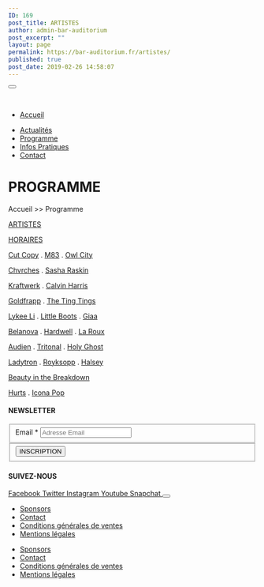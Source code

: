 ```yaml
---
ID: 169
post_title: ARTISTES
author: admin-bar-auditorium
post_excerpt: ""
layout: page
permalink: https://bar-auditorium.fr/artistes/
published: true
post_date: 2019-02-26 14:58:07
---
```

<button id="elementor-menu-toggle"></button>
				<nav itemtype="http://schema.org/SiteNavigationElement" itemscope="itemscope" id="elementor-navigation" role="navigation" aria-label="Elementor Menu">				
				<ul id="elementor-navmenu"><li><a href="https://bar-auditorium.fr/">Accueil</a></li>
<li><a href="https://bar-auditorium.fr/actualites-bar-auditorium/">Actualités</a></li>
<li><a href="https://bar-auditorium.fr/artistes/">Programme</a></li>
<li><a href="https://bar-auditorium.fr/infos-pratiques/">Infos Pratiques</a></li>
<li><a href="https://bar-auditorium.fr/contact/">Contact</a></li>
</ul>		
								</nav>
			<h1>PROGRAMME</h1>		
		<p>Accueil &gt;&gt; Programme</p><p><a href="https://bar-auditorium.fr/artistes/">ARTISTES</a></p><p><a href="https://bar-auditorium.fr/horaires/">HORAIRES</a></p><p><a href="https://bar-auditorium.fr/tag/cut-copy/">Cut Copy</a> . <a href="https://bar-auditorium.fr/tag/M83/">M83</a> . <a href="https://bar-auditorium.fr/tag/owl-city/">Owl City</a></p><p><a href="https://bar-auditorium.fr/tag/chvrches/"> Chvrches</a> . <a href="https://bar-auditorium.fr/tag/sasha-raskin/">Sasha Raskin</a></p><p><a href="https://bar-auditorium.fr/tag/kraftwerk/"> Kraftwerk</a> . <a href="https://bar-auditorium.fr/tag/calvin-harris/">Calvin Harris</a></p><p><a href="https://bar-auditorium.fr/tag/goldfrapp/"> Goldfrapp</a> . <a href="https://bar-auditorium.fr/tag/the-ting-tings/">The Ting Tings</a></p><p><a href="https://bar-auditorium.fr/tag/lykee-li/"> Lykee Li</a> . <a href="https://bar-auditorium.fr/tag/little-boots/">Little Boots</a> . <a href="https://bar-auditorium.fr/tag/giaa/">Giaa</a></p><p><a href="https://bar-auditorium.fr/tag/belanova/">Belanova</a> . <a href="https://bar-auditorium.fr/tag/hardwell/">Hardwell</a> . <a href="https://bar-auditorium.fr/tag/la-roux/">La Roux</a></p><p><a href="https://bar-auditorium.fr/tag/audien/">Audien</a> . <a href="https://bar-auditorium.fr/tag/tritonal/">Tritonal</a> . <a href="https://bar-auditorium.fr/tag/holy-ghost/">Holy Ghost</a></p><p><a href="https://bar-auditorium.fr/tag/ladytron/">Ladytron</a> . <a href="https://bar-auditorium.fr/tag/royksopp/">Royksopp</a> . <a href="https://bar-auditorium.fr/tag/halsey/">Halsey</a></p><p><a href="https://bar-auditorium.fr/tag/beauty-in-the-breakdown/">Beauty in the Breakdown</a></p><p><a href="https://bar-auditorium.fr/tag/hurts/">Hurts</a> . <a href="https://bar-auditorium.fr/tag/icona-pop/">Icona Pop</a> </p>		
			<h4>NEWSLETTER</h4>		
			<form action="https://bar-auditorium.fr/wp-admin/admin-post.php" method="post" name="content-form-1d6da387" id="content-form-1d6da387"><input type="hidden" id="_wpnonce_newsletter" name="_wpnonce_newsletter" value="f15b65893b" /><input type="hidden" name="_wp_http_referer" value="/wp-admin/admin-ajax.php" /><input type="hidden" name="action" value="content_form_submit" /><input type="hidden" name="form-type" value="newsletter" /><input type="hidden" name="form-builder" value="elementor" /><input type="hidden" name="post-id" value="169" /><input type="hidden" name="form-id" value="1d6da387" />
        <fieldset>
            <label for="data[1d6da387][email]"
				>
				Email *            </label>
			                    <input type="text" name="data[1d6da387][email]" id="data[1d6da387][email]"
						required="required"  placeholder="Adresse Email">
					        </fieldset>
		        <fieldset>
            <button type="submit" name="submit" value="submit-newsletter-1d6da387">
	            INSCRIPTION                            </button>
        </fieldset>
		</form>		
			<h4>SUIVEZ-NOUS</h4>		
							<a href="https://www.facebook.com/barauditorium/" target="_blank" rel="noopener noreferrer">
					Facebook
				</a>
							<a href="" target="_blank" rel="noopener noreferrer">
					Twitter
				</a>
							<a href="" target="_blank" rel="noopener noreferrer">
					Instagram
				</a>
							<a href="" target="_blank" rel="noopener noreferrer">
					Youtube
				</a>
							<a href="" target="_blank" rel="noopener noreferrer">
					Snapchat
				</a>
						<button id="elementor-menu-toggle"></button>
				<nav itemtype="http://schema.org/SiteNavigationElement" itemscope="itemscope" id="elementor-navigation" role="navigation" aria-label="Elementor Menu">				
				<ul id="elementor-navmenu"><li><a href="https://bar-auditorium.fr/sponsors/">Sponsors</a></li>
<li><a href="https://bar-auditorium.fr/contact/">Contact</a></li>
<li><a href="https://bar-auditorium.fr/conditions-generales-de-ventes/">Conditions générales de ventes</a></li>
<li><a href="https://bar-auditorium.fr/mentions-legales/">Mentions légales</a></li>
</ul>		
								</nav>
		<nav itemtype="http://schema.org/SiteNavigationElement" itemscope="itemscope" id="cbp-hsmenu-wrapper">
				<ul id="mega-menu"><li><a href="https://bar-auditorium.fr/sponsors/">Sponsors</a></li>
<li><a href="https://bar-auditorium.fr/contact/">Contact</a></li>
<li><a href="https://bar-auditorium.fr/conditions-generales-de-ventes/">Conditions générales de ventes</a></li>
<li><a href="https://bar-auditorium.fr/mentions-legales/">Mentions légales</a></li>
</ul>			
		</nav>